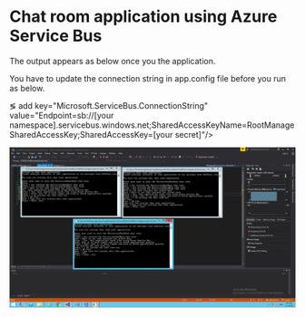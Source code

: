 <h1> Chat room application using Azure Service Bus </h1>

<p> The output appears as below once you the application. </p>

<p> You have to update the connection string in app.config file before you run as below. </p>

<p> &lg; add key="Microsoft.ServiceBus.ConnectionString"
            value="Endpoint=sb://[your namespace].servicebus.windows.net;SharedAccessKeyName=RootManageSharedAccessKey;SharedAccessKey=[your secret]"/&gt; </p>


<img src="https://github.com/guruketepalli/azure-code-samples/blob/master/ServiceBus/ChatRoomApplication/SampleRunScreenShot.jpg"> </img>
